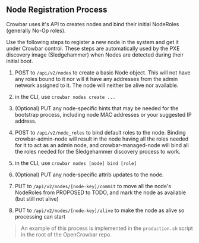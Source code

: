 ## Node Registration Process

Crowbar uses it's API to creates nodes and bind their initial NodeRoles (generally No-Op roles).

Use the following steps to register a new node in the system and get it under Crowbar control.  These steps are automatically used by the PXE discovery image (Sledgehammer) when Nodes are detected during their initial boot.

1. POST to `/api/v2/nodes` to create a basic Node object. This will not have any roles bound to it nor will it have any addresses from the admin network assigned to it. The node will neither be alive nor available.
  1. in the CLI, use `crowbar nodes create ...`

1. (Optional) PUT any node-specific hints that may be needed for the bootstrap process, including node MAC addresses or your suggested IP address.

1. POST to `/api/v2/node_roles` to bind default roles to the node. Binding crowbar-admin-node will result in the node having all the roles needed for it to act as an admin node, and crowbar-managed-node will bind all the roles needed for the Sledgehammer discovery process to work.
  1. in the CLI, use `crowbar nodes [node] bind [role]`

1. (Optional) PUT any node-specific attrib updates to the node.

1. PUT to `/api/v2/nodes/[node-key]/commit` to move all the node's NodeRoles from PROPOSED to TODO, and mark the node as available (but still not alive)

1. PUT to `/api/v2/nodes/[node-key]/alive` to make the node as alive so processing can start


> An example of this process is implemented in the `production.sh` script in the root of the OpenCrowbar repo.